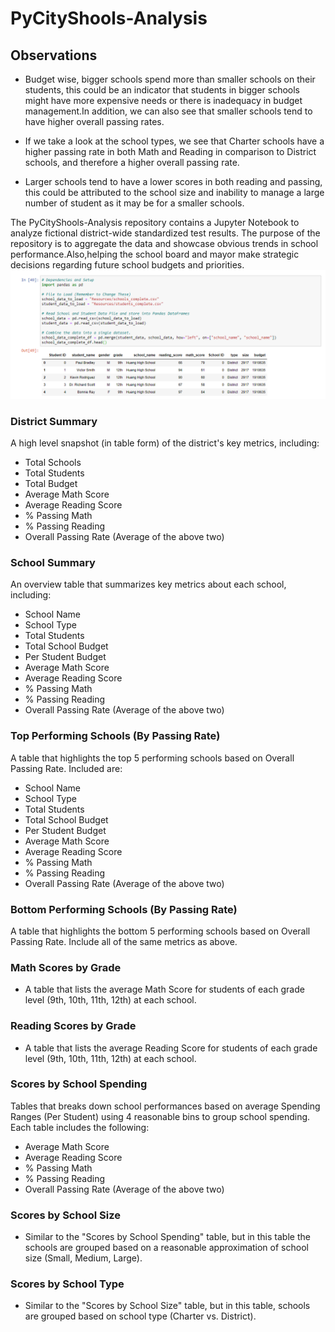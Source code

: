 # PyCityShools-Analysis

## Observations

* Budget wise, bigger schools spend more than smaller schools on their students, this could be an indicator that students in bigger schools might have more expensive needs or there is inadequacy in budget management.In addition, we can also see that smaller schools tend to have higher overall passing rates.

* If we take a look at the school types, we see that Charter schools have a higher passing rate in both Math and Reading in comparison to District schools, and therefore a higher overall passing rate.

* Larger schools tend to have a lower scores in both reading and passing, this could be attributed to the school size and inability to manage a large number of student as it may be for a smaller schools. 


The PyCityShools-Analysis repository contains a Jupyter Notebook to analyze fictional district-wide standardized test results. The purpose of the repository is to aggregate the data and showcase obvious trends in school performance.Also,helping the school board and mayor make strategic decisions regarding future school budgets and priorities.
![alt text](https://github.com/Claude-Hanfou/PyCityShools-Analysis/blob/main/Image/Data%20Head.PNG "Data Head")

### District Summary
A high level snapshot (in table form) of the district's key metrics, including:
* Total Schools
* Total Students
* Total Budget
* Average Math Score
* Average Reading Score
* % Passing Math
* % Passing Reading
* Overall Passing Rate (Average of the above two)

### School Summary
An overview table that summarizes key metrics about each school, including:
* School Name
* School Type
* Total Students
* Total School Budget
* Per Student Budget
* Average Math Score
* Average Reading Score
* % Passing Math
* % Passing Reading
* Overall Passing Rate (Average of the above two)

### Top Performing Schools (By Passing Rate)
A table that highlights the top 5 performing schools based on Overall Passing Rate. Included are:
* School Name
* School Type
* Total Students
* Total School Budget
* Per Student Budget
* Average Math Score
* Average Reading Score
* % Passing Math
* % Passing Reading
* Overall Passing Rate (Average of the above two)

### Bottom Performing Schools (By Passing Rate)
A table that highlights the bottom 5 performing schools based on Overall Passing Rate. Include all of the same metrics as above.
### Math Scores by Grade
* A table that lists the average Math Score for students of each grade level (9th, 10th, 11th, 12th) at each school.
### Reading Scores by Grade
* A table that lists the average Reading Score for students of each grade level (9th, 10th, 11th, 12th) at each school.
### Scores by School Spending
Tables that breaks down school performances based on average Spending Ranges (Per Student) using 4 reasonable bins to group school spending. Each table includes the following:
* Average Math Score
* Average Reading Score
* % Passing Math
* % Passing Reading
* Overall Passing Rate (Average of the above two)
### Scores by School Size
* Similar to the "Scores by School Spending" table, but in this table the schools are grouped based on a reasonable approximation of school size (Small, Medium, Large).

### Scores by School Type
* Similar to the "Scores by School Size" table, but in this table, schools are grouped based on school type (Charter vs. District).
